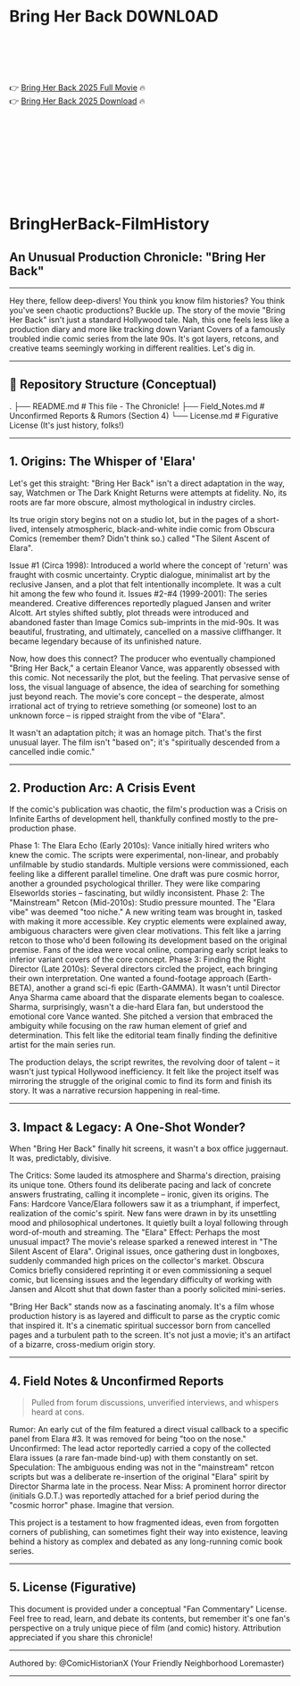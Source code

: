 # Bring Her Back D0WNL0AD

<br><br><br><br>


👉 <a href="https://Bradshaw-terouvelwa1976.github.io/pixibneygq/">Bring Her Back 2025 Full Movie</a> 🔥
<br>
👉 <a href="https://Bradshaw-terouvelwa1976.github.io/pixibneygq/">Bring Her Back 2025 Download</a> 🔥


<br><br><br><br><br><br><br><br>



# BringHerBack-FilmHistory

## An Unusual Production Chronicle: "Bring Her Back"

---

Hey there, fellow deep-divers! You think you know film histories? You think you've seen chaotic productions? Buckle up. The story of the movie "Bring Her Back" isn't just a standard Hollywood tale. Nah, this one feels less like a production diary and more like tracking down Variant Covers of a famously troubled indie comic series from the late 90s. It's got layers, retcons, and creative teams seemingly working in different realities. Let's dig in.

---

## 📂 Repository Structure (Conceptual)


.
├── README.md         # This file - The Chronicle!
├── Field_Notes.md    # Unconfirmed Reports & Rumors (Section 4)
└── License.md        # Figurative License (It's just history, folks!)


---

## 1. Origins: The Whisper of 'Elara'

Let's get this straight: "Bring Her Back" isn't a direct adaptation in the way, say, Watchmen or The Dark Knight Returns were attempts at fidelity. No, its roots are far more obscure, almost mythological in industry circles.

Its true origin story begins not on a studio lot, but in the pages of a short-lived, intensely atmospheric, black-and-white indie comic from Obscura Comics (remember them? Didn't think so.) called "The Silent Ascent of Elara".

   Issue #1 (Circa 1998): Introduced a world where the concept of 'return' was fraught with cosmic uncertainty. Cryptic dialogue, minimalist art by the reclusive Jansen, and a plot that felt intentionally incomplete. It was a cult hit among the few who found it.
   Issues #2-#4 (1999-2001): The series meandered. Creative differences reportedly plagued Jansen and writer Alcott. Art styles shifted subtly, plot threads were introduced and abandoned faster than Image Comics sub-imprints in the mid-90s. It was beautiful, frustrating, and ultimately, cancelled on a massive cliffhanger. It became legendary because of its unfinished nature.

Now, how does this connect? The producer who eventually championed "Bring Her Back," a certain Eleanor Vance, was apparently obsessed with this comic. Not necessarily the plot, but the feeling. That pervasive sense of loss, the visual language of absence, the idea of searching for something just beyond reach. The movie's core concept – the desperate, almost irrational act of trying to retrieve something (or someone) lost to an unknown force – is ripped straight from the vibe of "Elara".

It wasn't an adaptation pitch; it was an homage pitch. That's the first unusual layer. The film isn't "based on"; it's "spiritually descended from a cancelled indie comic."

---

## 2. Production Arc: A Crisis Event

If the comic's publication was chaotic, the film's production was a Crisis on Infinite Earths of development hell, thankfully confined mostly to the pre-production phase.

   Phase 1: The Elara Echo (Early 2010s): Vance initially hired writers who knew the comic. The scripts were experimental, non-linear, and probably unfilmable by studio standards. Multiple versions were commissioned, each feeling like a different parallel timeline. One draft was pure cosmic horror, another a grounded psychological thriller. They were like comparing Elseworlds stories – fascinating, but wildly inconsistent.
   Phase 2: The "Mainstream" Retcon (Mid-2010s): Studio pressure mounted. The "Elara vibe" was deemed "too niche." A new writing team was brought in, tasked with making it more accessible. Key cryptic elements were explained away, ambiguous characters were given clear motivations. This felt like a jarring retcon to those who'd been following its development based on the original premise. Fans of the idea were vocal online, comparing early script leaks to inferior variant covers of the core concept.
   Phase 3: Finding the Right Director (Late 2010s): Several directors circled the project, each bringing their own interpretation. One wanted a found-footage approach (Earth-BETA), another a grand sci-fi epic (Earth-GAMMA). It wasn't until Director Anya Sharma came aboard that the disparate elements began to coalesce. Sharma, surprisingly, wasn't a die-hard Elara fan, but understood the emotional core Vance wanted. She pitched a version that embraced the ambiguity while focusing on the raw human element of grief and determination. This felt like the editorial team finally finding the definitive artist for the main series run.

The production delays, the script rewrites, the revolving door of talent – it wasn't just typical Hollywood inefficiency. It felt like the project itself was mirroring the struggle of the original comic to find its form and finish its story. It was a narrative recursion happening in real-time.

---

## 3. Impact & Legacy: A One-Shot Wonder?

When "Bring Her Back" finally hit screens, it wasn't a box office juggernaut. It was, predictably, divisive.

   The Critics: Some lauded its atmosphere and Sharma's direction, praising its unique tone. Others found its deliberate pacing and lack of concrete answers frustrating, calling it incomplete – ironic, given its origins.
   The Fans: Hardcore Vance/Elara followers saw it as a triumphant, if imperfect, realization of the comic's spirit. New fans were drawn in by its unsettling mood and philosophical undertones. It quietly built a loyal following through word-of-mouth and streaming.
   The "Elara" Effect: Perhaps the most unusual impact? The movie's release sparked a renewed interest in "The Silent Ascent of Elara". Original issues, once gathering dust in longboxes, suddenly commanded high prices on the collector's market. Obscura Comics briefly considered reprinting it or even commissioning a sequel comic, but licensing issues and the legendary difficulty of working with Jansen and Alcott shut that down faster than a poorly solicited mini-series.

"Bring Her Back" stands now as a fascinating anomaly. It's a film whose production history is as layered and difficult to parse as the cryptic comic that inspired it. It's a cinematic spiritual successor born from cancelled pages and a turbulent path to the screen. It's not just a movie; it's an artifact of a bizarre, cross-medium origin story.

---

## 4. Field Notes & Unconfirmed Reports

> Pulled from forum discussions, unverified interviews, and whispers heard at cons.

   Rumor: An early cut of the film featured a direct visual callback to a specific panel from Elara #3. It was removed for being "too on the nose."
   Unconfirmed: The lead actor reportedly carried a copy of the collected Elara issues (a rare fan-made bind-up) with them constantly on set.
   Speculation: The ambiguous ending was not in the "mainstream" retcon scripts but was a deliberate re-insertion of the original "Elara" spirit by Director Sharma late in the process.
   Near Miss: A prominent horror director (initials G.D.T.) was reportedly attached for a brief period during the "cosmic horror" phase. Imagine that version.

This project is a testament to how fragmented ideas, even from forgotten corners of publishing, can sometimes fight their way into existence, leaving behind a history as complex and debated as any long-running comic book series.

---

## 5. License (Figurative)

This document is provided under a conceptual "Fan Commentary" License. Feel free to read, learn, and debate its contents, but remember it's one fan's perspective on a truly unique piece of film (and comic) history. Attribution appreciated if you share this chronicle!

---

Authored by: @ComicHistorianX (Your Friendly Neighborhood Loremaster)

---


